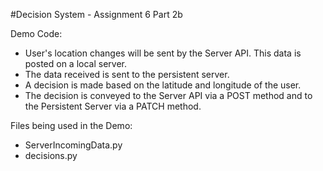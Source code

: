 #Decision System - Assignment 6 Part 2b

Demo Code:
- User's location changes will be sent by the Server API. This data is posted on a local server.
- The data received is sent to the persistent server.
- A decision is made based on the latitude and longitude of the user.
- The decision is conveyed to the Server API via a POST method and to the Persistent Server via a PATCH method.

Files being used in the Demo:
- ServerIncomingData.py
- decisions.py
